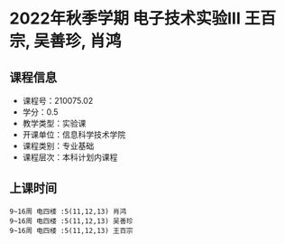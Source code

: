 # 2022年秋季学期 电子技术实验III 王百宗, 吴善珍, 肖鸿






## 课程信息

- 课程号：210075.02
- 学分：0.5
- 教学类型：实验课
- 开课单位：信息科学技术学院
- 课程类别：专业基础
- 课程层次：本科计划内课程

## 上课时间

```
9~16周 电四楼 :5(11,12,13) 肖鸿
9~16周 电四楼 :5(11,12,13) 吴善珍
9~16周 电四楼 :5(11,12,13) 王百宗
```


